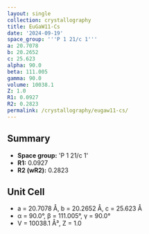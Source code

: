 ```yaml
---
layout: single
collection: crystallography
title: EuGaW11-Cs
date: '2024-09-19'
space_group: '''P 1 21/c 1'''
a: 20.7078
b: 20.2652
c: 25.623
alpha: 90.0
beta: 111.005
gamma: 90.0
volume: 10038.1
Z: 1.0
R1: 0.0927
R2: 0.2823
permalink: /crystallography/eugaw11-cs/
---
```


## Summary

- **Space group:** 'P 1 21/c 1'
- **R1:** 0.0927
- **R2 (wR2):** 0.2823

## Unit Cell
- a = 20.7078 Å, b = 20.2652 Å, c = 25.623 Å
- α = 90.0°, β = 111.005°, γ = 90.0°
- V = 10038.1 Å³, Z = 1.0
